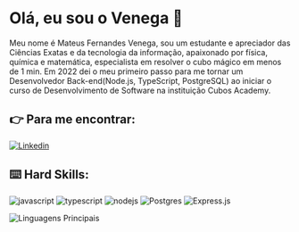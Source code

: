 # Olá, eu sou o Venega :vulcan_salute:

Meu nome é Mateus Fernandes Venega, sou um estudante e apreciador das Ciências Exatas e da tecnologia da informação, apaixonado por física, química e matemática, especialista em resolver o cubo mágico em menos de 1 min.
Em 2022 dei o meu primeiro passo para me tornar um Desenvolvedor Back-end(Node.js, TypeScript, PostgreSQL) ao iniciar o curso de Desenvolvimento de Software na instituição Cubos Academy.

## :point_right: Para me encontrar:

[![Linkedin](https://img.shields.io/badge/LinkedIn-0077B5?style=for-the-badge&logo=linkedin&logoColor=white)](https://www.linkedin.com/in/mateus-venega-7b3571124/)

## :keyboard: Hard Skills:

![javascript](https://img.shields.io/badge/JavaScript-323330?style=for-the-badge&logo=javascript&logoColor=F7DF1E)
![typescript](https://img.shields.io/badge/TypeScript-007ACC?style=for-the-badge&logo=typescript&logoColor=white)
![nodejs](https://img.shields.io/badge/Node%20js-339933?style=for-the-badge&logo=nodedotjs&logoColor=white)
![Postgres](https://img.shields.io/badge/postgres-%23316192.svg?style=for-the-badge&logo=postgresql&logoColor=white)
![Express.js](https://img.shields.io/badge/express.js-%23404d59.svg?style=for-the-badge&logo=express&logoColor=%2361DAFB)

![Linguagens Principais](https://github-readme-stats.vercel.app/api/top-langs/?username=MateusVenega&theme=tokyonight&hide_border=true&custom_title=Linguagens%20%Principais)
